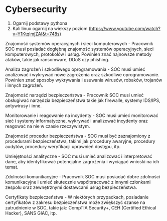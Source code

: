 # Cybersecurity

1. Ogarnij podstawy pythona
2. Kali linux ogarnij na wiekszy poziom
(https://www.youtube.com/watch?v=Y1KtqlmjZAI&t=748s)


Znajomość systemów operacyjnych i sieci komputerowych - Pracownik SOC musi posiadać dogłębną znajomość systemów operacyjnych, sieci komputerowych, protokołów i usług. Powinien znać najnowsze metody ataków, takie jak ransomware, DDoS czy phishing.

Analiza zagrożeń i szkodliwego oprogramowania - SOC musi umieć analizować i wykrywać nowe zagrożenia oraz szkodliwe oprogramowanie. Powinien znać sposoby wykrywania i usuwania wirusów, robaków, trojanów i innych zagrożeń.

Znajomość narzędzi bezpieczeństwa - Pracownik SOC musi umieć obsługiwać narzędzia bezpieczeństwa takie jak firewalle, systemy IDS/IPS, antywirusy i inne.

Monitorowanie i reagowanie na incydenty - SOC musi umieć monitorować sieć i systemy informatyczne, wykrywać i analizować incydenty oraz reagować na nie w czasie rzeczywistym.

Znajomość procedur bezpieczeństwa - SOC musi być zaznajomiony z procedurami bezpieczeństwa, takimi jak procedury awaryjne, procedury audytów, procedury weryfikacji uprawnień dostępu, itp.

Umiejętności analityczne - SOC musi umieć analizować i interpretować dane, aby identyfikować potencjalne zagrożenia i wyciągać wnioski na ich temat.

Zdolności komunikacyjne - Pracownik SOC musi posiadać dobre zdolności komunikacyjne i umieć skutecznie współpracować z innymi członkami zespołu oraz zewnętrznymi dostawcami usług bezpieczeństwa.

Certyfikaty bezpieczeństwa - W niektórych przypadkach, posiadanie certyfikatów z zakresu bezpieczeństwa może zwiększyć szanse na zatrudnienie w SOC, takie jak: CompTIA Security+, CEH (Certified Ethical Hacker), SANS GIAC, itp.
